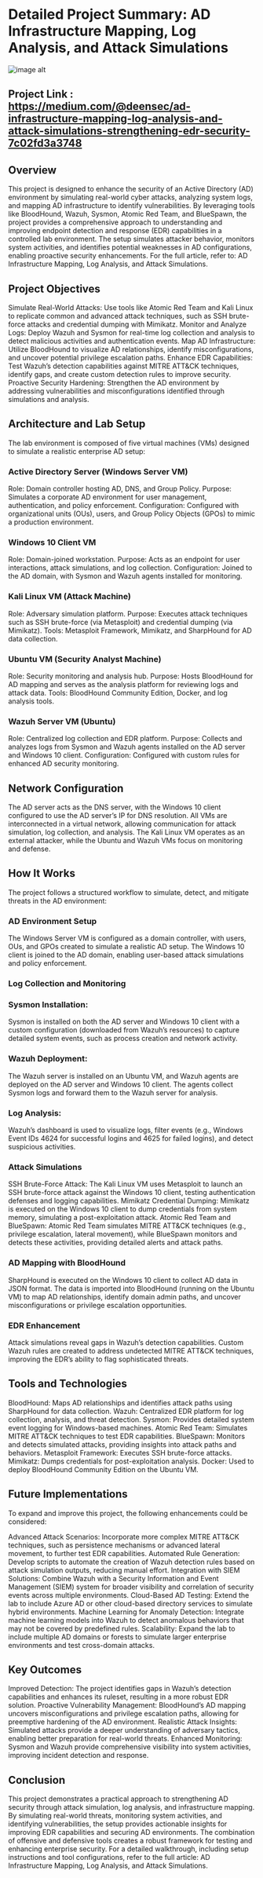 # Detailed Project Summary: AD Infrastructure Mapping, Log Analysis, and Attack Simulations

![image alt](https://raw.githubusercontent.com/DEENSec/Cyber_Project_ActiveDirectory_Security-Attack-Detect-analyze/refs/heads/main/AD_Securtiy.png)

## Project Link : https://medium.com/@deensec/ad-infrastructure-mapping-log-analysis-and-attack-simulations-strengthening-edr-security-7c02fd3a3748
## Overview
This project is designed to enhance the security of an Active Directory (AD) environment by simulating real-world cyber attacks, analyzing system logs, and mapping AD infrastructure to identify vulnerabilities. By leveraging tools like BloodHound, Wazuh, Sysmon, Atomic Red Team, and BlueSpawn, the project provides a comprehensive approach to understanding and improving endpoint detection and response (EDR) capabilities in a controlled lab environment. The setup simulates attacker behavior, monitors system activities, and identifies potential weaknesses in AD configurations, enabling proactive security enhancements.
For the full article, refer to: AD Infrastructure Mapping, Log Analysis, and Attack Simulations.

## Project Objectives

Simulate Real-World Attacks: Use tools like Atomic Red Team and Kali Linux to replicate common and advanced attack techniques, such as SSH brute-force attacks and credential dumping with Mimikatz.
Monitor and Analyze Logs: Deploy Wazuh and Sysmon for real-time log collection and analysis to detect malicious activities and authentication events.
Map AD Infrastructure: Utilize BloodHound to visualize AD relationships, identify misconfigurations, and uncover potential privilege escalation paths.
Enhance EDR Capabilities: Test Wazuh’s detection capabilities against MITRE ATT&CK techniques, identify gaps, and create custom detection rules to improve security.
Proactive Security Hardening: Strengthen the AD environment by addressing vulnerabilities and misconfigurations identified through simulations and analysis.

## Architecture and Lab Setup

The lab environment is composed of five virtual machines (VMs) designed to simulate a realistic enterprise AD setup:

### Active Directory Server (Windows Server VM)

Role: Domain controller hosting AD, DNS, and Group Policy.
Purpose: Simulates a corporate AD environment for user management, authentication, and policy enforcement.
Configuration: Configured with organizational units (OUs), users, and Group Policy Objects (GPOs) to mimic a production environment.


### Windows 10 Client VM

Role: Domain-joined workstation.
Purpose: Acts as an endpoint for user interactions, attack simulations, and log collection.
Configuration: Joined to the AD domain, with Sysmon and Wazuh agents installed for monitoring.


### Kali Linux VM (Attack Machine)

Role: Adversary simulation platform.
Purpose: Executes attack techniques such as SSH brute-force (via Metasploit) and credential dumping (via Mimikatz).
Tools: Metasploit Framework, Mimikatz, and SharpHound for AD data collection.


### Ubuntu VM (Security Analyst Machine)

Role: Security monitoring and analysis hub.
Purpose: Hosts BloodHound for AD mapping and serves as the analysis platform for reviewing logs and attack data.
Tools: BloodHound Community Edition, Docker, and log analysis tools.


### Wazuh Server VM (Ubuntu)

Role: Centralized log collection and EDR platform.
Purpose: Collects and analyzes logs from Sysmon and Wazuh agents installed on the AD server and Windows 10 client.
Configuration: Configured with custom rules for enhanced AD security monitoring.



## Network Configuration

The AD server acts as the DNS server, with the Windows 10 client configured to use the AD server’s IP for DNS resolution.
All VMs are interconnected in a virtual network, allowing communication for attack simulation, log collection, and analysis.
The Kali Linux VM operates as an external attacker, while the Ubuntu and Wazuh VMs focus on monitoring and defense.

## How It Works

The project follows a structured workflow to simulate, detect, and mitigate threats in the AD environment:

### AD Environment Setup

The Windows Server VM is configured as a domain controller, with users, OUs, and GPOs created to simulate a realistic AD setup.
The Windows 10 client is joined to the AD domain, enabling user-based attack simulations and policy enforcement.


### Log Collection and Monitoring

### Sysmon Installation: 
Sysmon is installed on both the AD server and Windows 10 client with a custom configuration (downloaded from Wazuh’s resources) to capture detailed system events, such as process creation and network activity.

### Wazuh Deployment: 
The Wazuh server is installed on an Ubuntu VM, and Wazuh agents are deployed on the AD server and Windows 10 client. The agents collect Sysmon logs and forward them to the Wazuh server for analysis.

### Log Analysis:
Wazuh’s dashboard is used to visualize logs, filter events (e.g., Windows Event IDs 4624 for successful logins and 4625 for failed logins), and detect suspicious activities.


### Attack Simulations

SSH Brute-Force Attack: The Kali Linux VM uses Metasploit to launch an SSH brute-force attack against the Windows 10 client, testing authentication defenses and logging capabilities.
Mimikatz Credential Dumping: Mimikatz is executed on the Windows 10 client to dump credentials from system memory, simulating a post-exploitation attack.
Atomic Red Team and BlueSpawn: Atomic Red Team simulates MITRE ATT&CK techniques (e.g., privilege escalation, lateral movement), while BlueSpawn monitors and detects these activities, providing detailed alerts and attack paths.


### AD Mapping with BloodHound

SharpHound is executed on the Windows 10 client to collect AD data in JSON format.
The data is imported into BloodHound (running on the Ubuntu VM) to map AD relationships, identify domain admin paths, and uncover misconfigurations or privilege escalation opportunities.


### EDR Enhancement

Attack simulations reveal gaps in Wazuh’s detection capabilities.
Custom Wazuh rules are created to address undetected MITRE ATT&CK techniques, improving the EDR’s ability to flag sophisticated threats.



## Tools and Technologies

BloodHound: Maps AD relationships and identifies attack paths using SharpHound for data collection.
Wazuh: Centralized EDR platform for log collection, analysis, and threat detection.
Sysmon: Provides detailed system event logging for Windows-based machines.
Atomic Red Team: Simulates MITRE ATT&CK techniques to test EDR capabilities.
BlueSpawn: Monitors and detects simulated attacks, providing insights into attack paths and behaviors.
Metasploit Framework: Executes SSH brute-force attacks.
Mimikatz: Dumps credentials for post-exploitation analysis.
Docker: Used to deploy BloodHound Community Edition on the Ubuntu VM.

## Future Implementations
To expand and improve this project, the following enhancements could be considered:

Advanced Attack Scenarios: Incorporate more complex MITRE ATT&CK techniques, such as persistence mechanisms or advanced lateral movement, to further test EDR capabilities.
Automated Rule Generation: Develop scripts to automate the creation of Wazuh detection rules based on attack simulation outputs, reducing manual effort.
Integration with SIEM Solutions: Combine Wazuh with a Security Information and Event Management (SIEM) system for broader visibility and correlation of security events across multiple environments.
Cloud-Based AD Testing: Extend the lab to include Azure AD or other cloud-based directory services to simulate hybrid environments.
Machine Learning for Anomaly Detection: Integrate machine learning models into Wazuh to detect anomalous behaviors that may not be covered by predefined rules.
Scalability: Expand the lab to include multiple AD domains or forests to simulate larger enterprise environments and test cross-domain attacks.

## Key Outcomes

Improved Detection: The project identifies gaps in Wazuh’s detection capabilities and enhances its ruleset, resulting in a more robust EDR solution.
Proactive Vulnerability Management: BloodHound’s AD mapping uncovers misconfigurations and privilege escalation paths, allowing for preemptive hardening of the AD environment.
Realistic Attack Insights: Simulated attacks provide a deeper understanding of adversary tactics, enabling better preparation for real-world threats.
Enhanced Monitoring: Sysmon and Wazuh provide comprehensive visibility into system activities, improving incident detection and response.

## Conclusion
This project demonstrates a practical approach to strengthening AD security through attack simulation, log analysis, and infrastructure mapping. By simulating real-world threats, monitoring system activities, and identifying vulnerabilities, the setup provides actionable insights for improving EDR capabilities and securing AD environments. The combination of offensive and defensive tools creates a robust framework for testing and enhancing enterprise security.
For a detailed walkthrough, including setup instructions and tool configurations, refer to the full article: AD Infrastructure Mapping, Log Analysis, and Attack Simulations.
